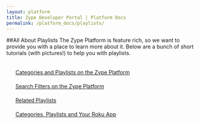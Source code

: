 ```yaml
---
layout: platform
title: Zype Developer Portal | Platform Docs
permalink: /platform_docs/playlists/
---
```

##All About Playlists
The Zype Platform is feature rich, so we want to provide you with a place to learn more about it.
Below are a bunch of short tutorials (with pictures!) to help you with playlists.

<div style="float: left;">
  <div style="margin: 20px;"><span class="fa fa-file-text" style="margin-right: 4px;"></span>
    <a href="http://dev.zype.com/posts/2014/12/04/defining-categories-and-playlists/">
    Categories and Playlists on the Zype Platform</a>
  </div>
  <div style="margin: 20px;"><span class="fa fa-file-text" style="margin-right: 4px;"></span>
    <a href="http://dev.zype.com/posts/2014/12/10/filtering-videos-and-playlists/">
    Search Filters on the Zype Platform</a>
  </div>
  <div style="margin: 20px;"><span class="fa fa-file-text" style="margin-right: 4px;"></span>
    <a href="http://dev.zype.com/posts/2014/10/23/adding-a-playlist-of-related-videos/">
    Related Playlists</a>
  </div>
  <div style="margin: 20px;"><span class="fa fa-file-text" style="margin-right: 4px;"></span>
    <a href="http://dev.zype.com/posts/2014/12/03/categories-playlists-zobjects-roku/">
    Categories, Playlists and Your Roku App</a>
  </div>
</div>
